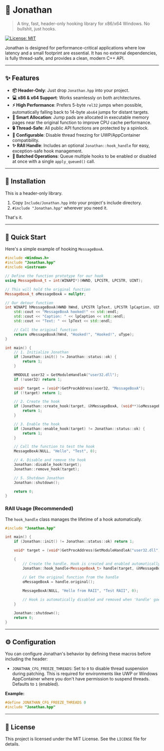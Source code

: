 # 🚀 Jonathan

> A tiny, fast, header-only hooking library for x86/x64 Windows. No bullshit, just hooks.

[![License: MIT](https://img.shields.io/badge/License-MIT-yellow.svg)](https://opensource.org/licenses/MIT)

Jonathan is designed for performance-critical applications where low latency and a small footprint are essential. It has no external dependencies, is fully thread-safe, and provides a clean, modern C++ API.

---

## ✨ Features

-   **📦 Header-Only**: Just drop `Jonathan.hpp` into your project.
-   **💻 x86 & x64 Support**: Works seamlessly on both architectures.
-   **⚡️ High Performance**: Prefers 5-byte `rel32` jumps when possible, automatically falling back to 14-byte `abs64` jumps for distant targets.
-   **🧠 Smart Allocation**: Jump pads are allocated in executable memory pages near the original function to improve CPU cache performance.
-   **🔒 Thread-Safe**: All public API functions are protected by a spinlock.
-   **🔧 Configurable**: Disable thread freezing for UWP/AppContainer compatibility.
-   **✨ RAII Handle**: Includes an optional `Jonathan::hook_handle` for easy, exception-safe hook management.
-   **💨 Batched Operations**: Queue multiple hooks to be enabled or disabled at once with a single `apply_queued()` call.

---

## 💾 Installation

This is a header-only library.

1.  Copy `Include/Jonathan.hpp` into your project's include directory.
2.  `#include "Jonathan.hpp"` wherever you need it.

That's it.

---

## 🏁 Quick Start

Here's a simple example of hooking `MessageBoxA`.

```cpp
#include <Windows.h>
#include "Jonathan.hpp"
#include <iostream>

// Define the function prototype for our hook
using MessageBoxA_t = int(WINAPI*)(HWND, LPCSTR, LPCSTR, UINT);

// This will hold the original function
MessageBoxA_t oMessageBoxA = nullptr;

// Our detour function
int WINAPI hMessageBoxA(HWND hWnd, LPCSTR lpText, LPCSTR lpCaption, UINT uType) {
    std::cout << "MessageBoxA hooked!" << std::endl;
    std::cout << "Caption: " << lpCaption << std::endl;
    std::cout << "Text: " << lpText << std::endl;

    // Call the original function
    return oMessageBoxA(hWnd, "Hooked!", "Hooked!", uType);
}

int main() {
    // 1. Initialize Jonathan
    if (Jonathan::init() != Jonathan::status::ok) {
        return 1;
    }

    HMODULE user32 = GetModuleHandleA("user32.dll");
    if (!user32) return 1;

    void* target = (void*)GetProcAddress(user32, "MessageBoxA");
    if (!target) return 1;

    // 2. Create the hook
    if (Jonathan::create_hook(target, &hMessageBoxA, (void**)&oMessageBoxA) != Jonathan::status::ok) {
        return 1;
    }

    // 3. Enable the hook
    if (Jonathan::enable_hook(target) != Jonathan::status::ok) {
        return 1;
    }

    // Call the function to test the hook
    MessageBoxA(NULL, "Hello", "Test", 0);

    // 4. Disable and remove the hook
    Jonathan::disable_hook(target);
    Jonathan::remove_hook(target);

    // 5. Shutdown Jonathan
    Jonathan::shutdown();

    return 0;
}
```

### RAII Usage (Recommended)

The `hook_handle` class manages the lifetime of a hook automatically.

```cpp
#include "Jonathan.hpp"

int main() {
    if (Jonathan::init() != Jonathan::status::ok) return 1;

    void* target = (void*)GetProcAddress(GetModuleHandleA("user32.dll"), "MessageBoxA");

    {
        // Create the handle. Hook is created and enabled automatically.
        Jonathan::hook_handle<MessageBoxA_t> handle(target, &hMessageBoxA);

        // Get the original function from the handle
        oMessageBoxA = handle.original();
        
        MessageBoxA(NULL, "Hello from RAII", "Test RAII", 0);

        // Hook is automatically disabled and removed when 'handle' goes out of scope
    }

    Jonathan::shutdown();
    return 0;
}
```

---

## ⚙️ Configuration

You can configure Jonathan's behavior by defining these macros before including the header:

-   `JONATHAN_CFG_FREEZE_THREADS`: Set to `0` to disable thread suspension during patching. This is required for environments like UWP or Windows AppContainer where you don't have permission to suspend threads. Defaults to `1` (enabled).

**Example:**
```cpp
#define JONATHAN_CFG_FREEZE_THREADS 0
#include "Jonathan.hpp"
```

---

## 📜 License

This project is licensed under the MIT License. See the `LICENSE` file for details.
